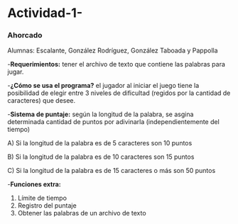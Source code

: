 # Actividad-1-
### Ahorcado
Alumnas: Escalante, González Rodríguez, González Taboada y Pappolla

-**Requerimientos:** tener el archivo de texto que contiene las palabras para jugar.

-**¿Cómo se usa el programa?** el jugador al iniciar el juego tiene la posibilidad de elegir entre 3 niveles de dificultad (regidos por la cantidad de caracteres) que desee.  

-**Sistema de puntaje:** según la longitud de la palabra, se asgina determinada cantidad de puntos por adivinarla (independientemente del tiempo)

A) Si la longitud de la palabra es de 5 caracteres son 10 puntos  

B) Si la longitud de la palabra es de 10 caracteres son 15 puntos  

C) Si la longitud de la palabra es de 15 caracteres o más son 50 puntos  


-**Funciones extra:**  

1) Límite de tiempo
2) Registro del puntaje 
3) Obtener las palabras de un archivo de texto
